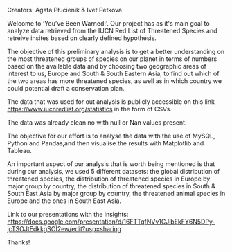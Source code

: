 Creators: Agata Płucienik & Ivet Petkova 


Welcome to ‘You’ve Been Warned!’. Our project has as it's main goal to analyze data retrieved from the IUCN Red List of Threatened Species and retreive insites based on clearly defined hypothesis. 

The objective of this preliminary analysis is to get a better understanding on the most threatened groups of species on our planet in terms of numbers based on the available data and by choosing two geographic areas of interest to us, Europe and South & South Eastern Asia, to find out which of the two areas has more threatened species, as well as in which country we could potential draft a conservation plan. 

The data that was used for out analysis is publicly accessible on this link https://www.iucnredlist.org/statistics in the form of CSVs.

The data was already clean no with null or Nan values present. 

The objective for our effort is to analyse the data with the use of MySQL, Python and Pandas,and then visualise the results with Matplotlib and Tableau.

An important aspect of our analysis that is worth being mentioned is that during our analysis, we used 5 different datasets: the global distribution of threatened species, the distribution of threatened species in Europe by major group by country,  the distribution of threatened species in South & South East Asia by major group by country, the threatened animal species in Europe and the ones in South East Asia. 

Link to our presentations with the insights: https://docs.google.com/presentation/d/16FTTqfNVv1CJibEkFY6N5DPy-jcTSOJtEdkkgSOI2ew/edit?usp=sharing

Thanks! 
